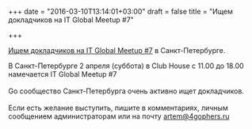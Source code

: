 +++
date = "2016-03-10T13:14:01+03:00"
draft = false
title = "Ищем докладчиков на IT Global Meetup #7"

+++

<p><a href="http://4gophers.ru/news/ishchet-dokladchikov-na-it-global-meetup-7#.VuE64iftlBc">Ищем докладчиков на&nbsp;IT Global Meetup #7</a> в&nbsp;Санкт-Петербурге.</p>

<p>В Санкт-Петербурге 2 апреля (суббота) в Club House с 11.00 до 18.00 намечается IT Global Meetup #7<br />
<br />
Go сообщество Санкт-Петербурга очень активно ищет докладчиков.<br />
<br />
Если есть желание выступить, пишите в комментариях, личным сообщением администраторам или на почту&nbsp;<a href="https://vk.com/write?email=artem@4gophers.ru" target="_blank">artem@4gophers.ru</a></p>
